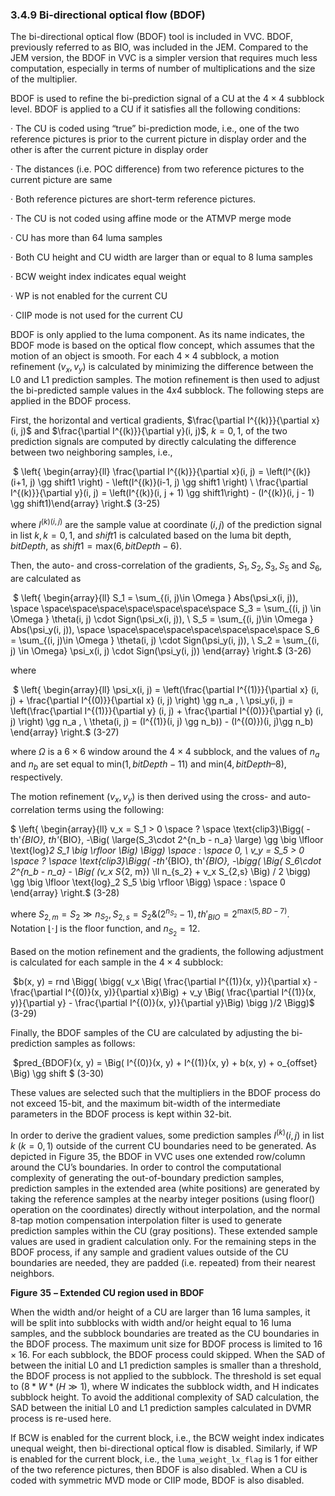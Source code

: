 ### 3.4.9    Bi-directional optical flow (BDOF)

The bi-directional optical flow (BDOF) tool is included in VVC. BDOF, previously referred to as BIO, was included in the JEM. Compared to the JEM version, the BDOF in VVC is a simpler version that requires much less computation, especially in terms of number of multiplications and the size of the multiplier. 

BDOF is used to refine the bi-prediction signal of a CU at the $4×4$ subblock level. BDOF is applied to a CU if it satisfies all the following conditions:

·     The CU is coded using “true” bi-prediction mode, i.e., one of the two reference pictures is prior to the current picture in display order and the other is after the current picture in display order

·     The distances (i.e. POC difference) from two reference pictures to the current picture are same

·     Both reference pictures are short-term reference pictures.

·     The CU is not coded using affine mode or the ATMVP merge mode

·     CU has more than 64 luma samples

·     Both CU height and CU width are larger than or equal to 8 luma samples

·     BCW weight index indicates equal weight

·     WP is not enabled for the current CU

·     CIIP mode is not used for the current CU

BDOF is only applied to the luma component. As its name indicates, the BDOF mode is based on the optical flow concept, which assumes that the motion of an object is smooth. For each $4×4$ subblock, a motion refinement $(v_x, v_y)$  is calculated by minimizing the difference between the L0 and L1 prediction samples. The motion refinement is then used to adjust the bi-predicted sample values in the $4x4$ subblock. The following steps are applied in the BDOF process. 

First, the horizontal and vertical gradients, $\frac{\partial I^{(k)}}{\partial x}(i, j)$ and $\frac{\partial I^{(k)}}{\partial y}(i, j)$, $k = 0, 1$, of the two prediction signals are computed by directly calculating the difference between two neighboring samples, i.e.,

​                          $ \left\{ \begin{array}{ll} \frac{\partial I^{(k)}}{\partial x}(i, j) =  \left(I^{(k)}(i+1, j) \gg shift1 \right) - \left(I^{(k)}(i-1, j) \gg shift1 \right)  \\ \frac{\partial I^{(k)}}{\partial y}(i, j) = \left(I^{(k)}(i, j + 1) \gg shift1\right) - (I^{(k)}(i, j - 1) \gg shift1)\end{array} \right.$                      (3-25)

where $I^{(k)(i,j)}$ are the sample value at coordinate $(i, j)$ of the prediction signal in list $k, k= 0, 1$, and $shift1$ is calculated based on the luma bit depth, $bitDepth$, as $shift1 = \text{max}( 6, bitDepth-6)$.

Then, the auto- and cross-correlation of the gradients,  $S_1, S_2, S_3, S_5$ and $S_6$, are calculated as

​                          $ \left\{ \begin{array}{ll} S_1 = \sum_{(i, j)\in \Omega } Abs(\psi_x(i, j)), \space \space\space\space\space\space\space\space S_3 = \sum_{(i, j) \in \Omega } \theta(i, j) \cdot Sign(\psi_x(i, j)),  \\ S_5 = \sum_{(i, j)\in \Omega } Abs(\psi_y(i, j)), \space \space\space\space\space\space\space\space S_6 = \sum_{(i, j)\in \Omega } \theta(i, j) \cdot Sign(\psi_y(i, j)), \\ S_2 = \sum_{(i, j) \in \Omega} \psi_x(i, j) \cdot Sign(\psi_y(i, j))  \end{array} \right.$             (3-26)

where

​                                $ \left\{ \begin{array}{ll} \psi_x(i, j) = \left(\frac{\partial I^{(1)}}{\partial x} (i, j) + \frac{\partial I^{(0)}}{\partial x} (i, j) \right) \gg n_a ,  \\ \psi_y(i, j) = \left(\frac{\partial I^{(1)}}{\partial y} (i, j) + \frac{\partial I^{(0)}}{\partial y} (i, j) \right) \gg n_a , \\ \theta(i, j) = (I^{(1)}(i, j) \gg n_b)) - (I^{(0)})(i, j)\gg n_b) \end{array} \right.$                                                  (3-27)

where $\Omega$ is a $6×6$ window around the $4×4$ subblock, and the values of $n_a$ and $n_b$ are set equal to $\text{min}( 1, bitDepth - 11 )$ and $\text{min}( 4, bitDepth – 8 )$, respectively.

The motion refinement $(v_x, v_y)$ is then derived using the cross- and auto-correlation terms using the following: 

   $ \left\{ \begin{array}{ll} v_x = S_1 > 0 \space ? \space \text{clip3}\Bigg( -th'_{BIO}, th'_{BIO}, -\Big( \large(S_3\cdot 2^{n_b - n_a} \large) \gg \big \lfloor \text{log}_2 S_1 \big \rfloor  \Big) \Bigg) \space : \space 0, \\  v_y = S_5 > 0 \space ? \space \text{clip3}\Bigg( -th'_{BIO}, th'_{BIO}, -\bigg( \Big( S_6\cdot 2^{n_b - n_a} -  \Big( (v_x S_{2, m}) \ll n_{s_2} + v_x S_{2,s} \Big) / 2 \bigg) \gg \big \lfloor \text{log}_2 S_5 \big \rfloor \Bigg) \space : \space 0 \end{array} \right.$           (3-28)

where $S_{2, m}=S_2 \gg n_{S_2}, S_{2, s} = S_2 \&(2^{n_{S_2}} - 1), th'_{BIO}=2^{\text{max}(5, BD-7)}$.  Notation $\lfloor \cdot \rfloor$  is the floor function, and  $n_{S_2} = 12$.

Based on the motion refinement and the gradients, the following adjustment is calculated for each sample in the $4×4$ subblock:

​                      $b(x, y) = rnd \Bigg( \bigg( v_x \Big( \frac{\partial I^{(1)}(x, y)}{\partial x} - \frac{\partial I^{(0)}(x, y)}{\partial x}\Big) + v_y \Big( \frac{\partial I^{(1)}(x, y)}{\partial y} - \frac{\partial I^{(0)}(x, y)}{\partial y}\Big) \bigg )/2 \Bigg)$             (3-29)

Finally, the BDOF samples of the CU are calculated by adjusting the bi-prediction samples as follows: 

​                     $pred_{BDOF}(x, y) = \Big( I^{(0)}(x, y) + I^{(1)}(x, y) + b(x, y) + o_{offset} \Big) \gg shift $                     (3-30)

These values are selected such that the multipliers in the BDOF process do not exceed 15-bit, and the maximum bit-width of the intermediate parameters in the BDOF process is kept within 32-bit. 

In order to derive the gradient values, some prediction samples $I^{(k)}(i, j)$  in list $k$ $(k = 0, 1)$ outside of the current CU boundaries need to be generated. As depicted in Figure 35, the BDOF in VVC uses one extended row/column around the CU’s boundaries. In order to control the computational complexity of generating the out-of-boundary prediction samples, prediction samples in the extended area (white positions) are generated by taking the reference samples at the nearby integer positions (using floor() operation on the coordinates) directly without interpolation, and the normal $8$-tap motion compensation interpolation filter is used to generate prediction samples within the CU (gray positions). These extended sample values are used in gradient calculation only. For the remaining steps in the BDOF process, if any sample and gradient values outside of the CU boundaries are needed, they are padded (i.e. repeated) from their nearest neighbors. 

 

**Figure** **35** **– Extended CU region used in BDOF**

When the width and/or height of a CU are larger than $16$ luma samples, it will be split into subblocks with width and/or height equal to $16$ luma samples, and the subblock boundaries are treated as the CU boundaries in the BDOF process. The maximum unit size for BDOF process is limited to $16 \times 16$. For each subblock, the BDOF process could skipped. When the SAD of between the initial L0 and L1 prediction samples is smaller than a threshold, the BDOF process is not applied to the subblock. The threshold is set equal to $(8 * W*( H \gg1 )$, where W indicates the subblock width, and H indicates subblock height. To avoid the additional complexity of SAD calculation, the SAD between the initial L0 and L1 prediction samples calculated in DVMR process is re-used here.

If BCW is enabled for the current block, i.e., the BCW weight index indicates unequal weight, then bi-directional optical flow is disabled. Similarly, if WP is enabled for the current block, i.e., the `luma_weight_lx_flag` is $1$ for either of the two reference pictures, then BDOF is also disabled. When a CU is coded with symmetric MVD mode or CIIP mode, BDOF is also disabled.